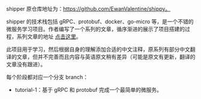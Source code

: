 shipper 原仓库地址为：https://github.com/EwanValentine/shippy。

shipper 的技术栈包括 gRPC、protobuf、docker、go-micro 等，是一个不错的微服务学习项目。作者编写了一个系列的文章，循序渐进的展示了项目搭建的过程，系列文章的地址 [点击这里](https://ewanvalentine.io/microservices-in-golang-part-1)。

此项目用于学习，然后根据自身的理解添加合适的中文注释，原系列有部分中文翻译的文章，但并不完善而且内容与英语原文稍有差异（可能是原文有更新，翻译的文章没有跟进）。

每个阶段都对应一个分支 branch：

- tutorial-1：基于 gRPC 和 protobuf 完成一个最简单的微服务。

